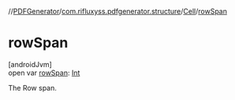//[PDFGenerator](../../../index.md)/[com.rifluxyss.pdfgenerator.structure](../index.md)/[Cell](index.md)/[rowSpan](row-span.md)

# rowSpan

[androidJvm]\
open var [rowSpan](row-span.md): [Int](https://kotlinlang.org/api/latest/jvm/stdlib/kotlin/-int/index.html)

The Row span.
